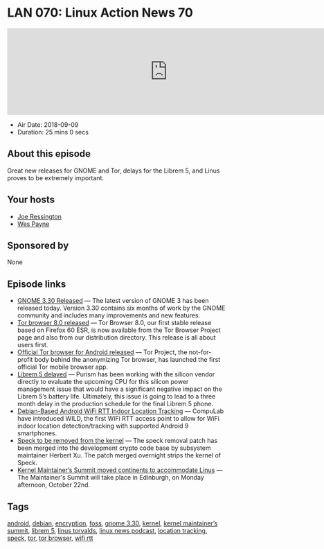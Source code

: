 # LAN 070: Linux Action News 70

<iframe src="https://player.fireside.fm/v2/DAcK9LdX+Z0SXyOkU?theme=dark" width="740" height="200" frameborder="0" scrolling="no"></iframe>

* Air Date: 2018-09-09
* Duration: 25 mins 0 secs

## About this episode

Great new releases for GNOME and Tor, delays for the Librem 5, and Linus proves to be extremely important.

## Your hosts
* [Joe Ressington](https://linuxactionnews.com/hosts/joe)
* [Wes Payne](https://linuxactionnews.com/guests/wes)

## Sponsored by

None



## Episode links

  * [GNOME 3.30 Released](https://www.gnome.org/news/2018/09/gnome-3-30-released/ "GNOME 3.30 Released") — The latest version of GNOME 3 has been released today. Version 3.30 contains six months of work by the GNOME community and includes many improvements and new features.
  * [Tor browser 8.0 released](https://blog.torproject.org/new-release-tor-browser-80 "Tor browser 8.0 released") — Tor Browser 8.0, our first stable release based on Firefox 60 ESR, is now available from the Tor Browser Project page and also from our distribution directory. This release is all about users first.
  * [Official Tor browser for Android released](https://venturebeat.com/2018/09/07/tor-gets-its-first-official-mobile-browser/ "Official Tor browser for Android released") — Tor Project, the not-for-profit body behind the anonymizing Tor browser, has launched the first official Tor mobile browser app.
  * [Librem 5 delayed](https://puri.sm/posts/2018-09-librem5-hardware-roadmap-announcement/ "Librem 5 delayed") — Purism has been working with the silicon vendor directly to evaluate the upcoming CPU for this silicon power management issue that would have a significant negative impact on the Librem 5’s battery life. Ultimately, this issue is going to lead to a three month delay in the production schedule for the final Librem 5 phone.
  * [Debian-Based Android WiFi RTT Indoor Location Tracking](https://www.phoronix.com/scan.php?page=news_item&px=CompuLab-WILD-WiFi-Tracking "Debian-Based Android WiFi RTT Indoor Location Tracking") — CompuLab have introduced WILD, the first WiFi RTT access point to allow for WiFi indoor location detection/tracking with supported Android 9 smartphones.
  * [Speck to be removed from the kernel](https://www.phoronix.com/scan.php?page=news_item&px=Speck-Dropping-Next-Kernel "Speck to be removed from the kernel") — The speck removal patch has been merged into the development crypto code base by subsystem maintainer Herbert Xu. The patch merged overnight strips the kernel of Speck. 
  * [Kernel Maintainer’s Summit moved continents to accommodate Linus](https://lists.linuxfoundation.org/pipermail/ksummit-discuss/2018-September/005308.html "Kernel Maintainer’s Summit moved continents to accommodate Linus") — The Maintainer's Summit will take place in Edinburgh, on Monday afternoon, October 22nd.



## Tags

[android](https://linuxactionnews.com/tags/android), [debian](https://linuxactionnews.com/tags/debian), [encryption](https://linuxactionnews.com/tags/encryption), [foss](https://linuxactionnews.com/tags/foss), [gnome 3.30](https://linuxactionnews.com/tags/gnome%203.30), [kernel](https://linuxactionnews.com/tags/kernel), [kernel maintainer’s summit](https://linuxactionnews.com/tags/kernel%20maintainer%E2%80%99s%20summit), [librem 5](https://linuxactionnews.com/tags/librem%205), [linus torvalds](https://linuxactionnews.com/tags/linus%20torvalds), [linux news podcast](https://linuxactionnews.com/tags/linux%20news%20podcast), [location tracking](https://linuxactionnews.com/tags/location%20tracking), [speck](https://linuxactionnews.com/tags/speck), [tor](https://linuxactionnews.com/tags/tor), [tor browser](https://linuxactionnews.com/tags/tor%20browser), [wifi rtt](https://linuxactionnews.com/tags/wifi%20rtt)